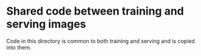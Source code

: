 # Shared code between training and serving images

Code in this directory is common to both training and serving and is copied into them.
